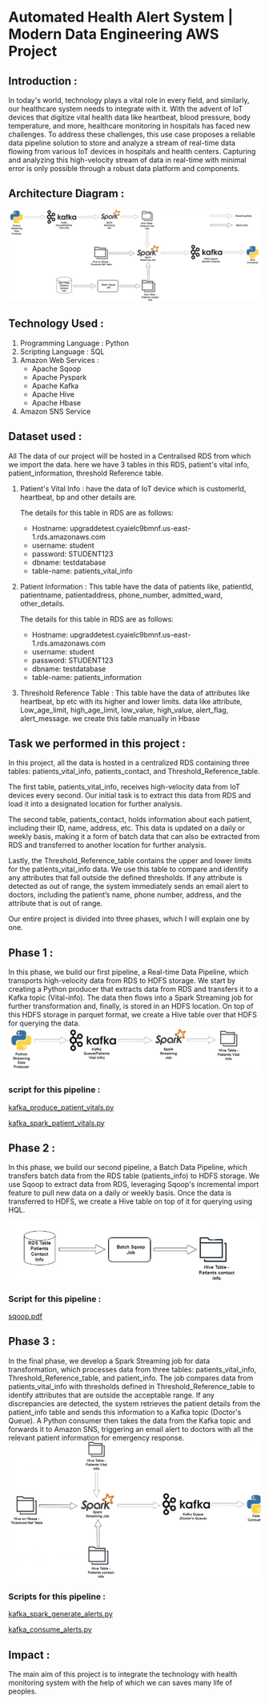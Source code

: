 # Automated Health Alert System | Modern Data Engineering AWS Project

## Introduction :
In today's world, technology plays a vital role in every field, and similarly, our healthcare system needs to integrate with it. With the advent of IoT devices that digitize vital health data like heartbeat, blood pressure, body temperature, and more, healthcare monitoring in hospitals has faced new challenges. To address these challenges, this use case proposes a reliable data pipeline solution to store and analyze a stream of real-time data flowing from various IoT devices in hospitals and health centers. Capturing and analyzing this high-velocity stream of data in real-time with minimal error is only possible through a robust data platform and components.

## Architecture Diagram :
![Project Architecture](Architecture.jpg)

## Technology Used :
1. Programming Language : Python
2. Scripting Language : SQL
3. Amazon Web Services :
    - Apache Sqoop
    - Apache Pyspark
    - Apache Kafka
    - Apache Hive
    - Apache Hbase
4. Amazon SNS Service

## Dataset used :
All The data of our project will be hosted in a Centralised RDS from which we import the data. here we have 3 tables in this RDS, patient's vital info, patient_information, threshold Reference table.
1. Patient's Vital Info : have the data of IoT device which is customerId, heartbeat, bp and other details are.

    The details for this table in RDS are as follows:
    - Hostname: upgraddetest.cyaielc9bmnf.us-east-1.rds.amazonaws.com
    - username: student
    - password: STUDENT123
    - dbname: testdatabase
    - table-name: patients_vital_info
  
2. Patient Information : This table have the data of patients like, patientId, patientname, patientaddress, phone_number, admitted_ward, other_details.

   The details for this table in RDS are as follows:
    - Hostname: upgraddetest.cyaielc9bmnf.us-east-1.rds.amazonaws.com
    - username: student
    - password: STUDENT123
    - dbname: testdatabase
    - table-name: patients_information
  
3. Threshold Reference Table : This table have the data of attributes like heartbeat, bp etc with its higher and lower limits. data like attribute, Low_age_limit, high_age_limit, low_value, high_value, alert_flag, alert_message. we create this table manually in Hbase

## Task we performed in this project :
In this project, all the data is hosted in a centralized RDS containing three tables: patients_vital_info, patients_contact, and Threshold_Reference_table.

The first table, patients_vital_info, receives high-velocity data from IoT devices every second. Our initial task is to extract this data from RDS and load it into a designated           location for further analysis.

The second table, patients_contact, holds information about each patient, including their ID, name, address, etc. This data is updated on a daily or weekly basis, making it a form        of batch data that can also be extracted from RDS and transferred to another location for further analysis.

Lastly, the Threshold_Reference_table contains the upper and lower limits for the patients_vital_info data. We use this table to compare and identify any attributes that fall             outside the defined thresholds. If any attribute is detected as out of range, the system immediately sends an email alert to doctors, including the patient’s name, phone number,          address, and the attribute that is out of range.

Our entire project is divided into three phases, which I will explain one by one.

## Phase 1 :
In this phase, we build our first pipeline, a Real-time Data Pipeline, which transports high-velocity data from RDS to HDFS storage. We start by creating a Python producer that extracts data from RDS and transfers it to a Kafka topic (Vital-info). The data then flows into a Spark Streaming job for further transformation and, finally, is stored in an HDFS location. On top of this HDFS storage in parquet format, we create a Hive table over that HDFS for querying the data.
![Pipeline For this Phase](Real-Time_pipeline.jpg)

### script for this pipeline :
[kafka_produce_patient_vitals.py](kafka_produce_patient_vitals.py)

[kafka_spark_patient_vitals.py](kafka_spark_patient_vitals.py)

## Phase 2 :
In this phase, we build our second pipeline, a Batch Data Pipeline, which transfers batch data from the RDS table (patients_info) to HDFS storage. We use Sqoop to extract data from RDS, leveraging Sqoop's incremental import feature to pull new data on a daily or weekly basis. Once the data is transferred to HDFS, we create a Hive table on top of it for querying using HQL.

![image of data pipeline for this phase](batch_data_pipeline.jpg)
### Script for this pipeline :
[sqoop.pdf](sqoop.pdf)

## Phase 3 :
In the final phase, we develop a Spark Streaming job for data transformation, which processes data from three tables: patients_vital_info, Threshold_Reference_table, and patient_info. The job compares data from patients_vital_info with thresholds defined in Threshold_Reference_table to identify attributes that are outside the acceptable range. If any discrepancies are detected, the system retrieves the patient details from the patient_info table and sends this information to a Kafka topic (Doctor's Queue). A Python consumer then takes the data from the Kafka topic and forwards it to Amazon SNS, triggering an email alert to doctors with all the relevant patient information for emergency response.
![final data pipeline](final_data_pipeline.jpg)

### Scripts for this pipeline :
[kafka_spark_generate_alerts.py](kafka_spark_generate_alerts.py)

[kafka_consume_alerts.py](kafka_consume_alerts.py)

## Impact :
The main aim of this project is to integrate the technology with health monitoring system with the help of which we can saves many life of peoples.








 
  
   



 
        
         

